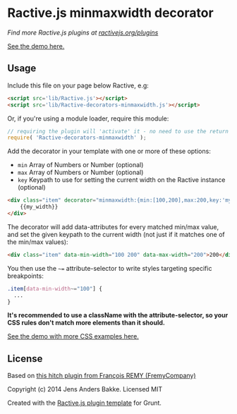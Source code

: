 Ractive.js minmaxwidth decorator
=======================================

*Find more Ractive.js plugins at [ractivejs.org/plugins](http://ractivejs.org/plugins)*

[See the demo here.](http://cfenzo.github.io/Ractive-decorators-minmaxwidth/)

Usage
-----

Include this file on your page below Ractive, e.g:

```html
<script src='lib/Ractive.js'></script>
<script src='lib/Ractive-decorators-minmaxwidth.js'></script>
```

Or, if you're using a module loader, require this module:

```js
// requiring the plugin will 'activate' it - no need to use the return value
require( 'Ractive-decorators-minmaxwidth' );
```

Add the decorator in your template with one or more of these options:

* `min` Array of Numbers or Number (optional)
* `max` Array of Numbers or Number (optional)
* `key` Keypath to use for setting the current width on the Ractive instance (optional)

```html
<div class="item" decorator="minmaxwidth:{min:[100,200],max:200,key:'my_width'}">
    {{my_width}}
</div>
```

The decorator will add data-attributes for every matched min/max value, and set the given keypath to the current width (not just if it matches one of the min/max values):

```html
<div class="item" data-min-width="100 200" data-max-width="200">200</div>
```

You then use the `~=` attribute-selector to write styles targeting specific breakpoints:
```css
.item[data-min-width~="100"] {
  ...
}
```

**It's recommended to use a className with the attribute-selector, so your CSS rules don't match more elements than it should.**

[See the demo with more CSS examples here.](http://cfenzo.github.io/Ractive-decorators-minmaxwidth/)



License
-------

Based on [this hitch plugin from François REMY (FremyCompany)](https://github.com/FremyCompany/prollyfill-min-width/)

Copyright (c) 2014 Jens Anders Bakke. Licensed MIT

Created with the [Ractive.js plugin template](https://github.com/RactiveJS/Plugin-template) for Grunt.